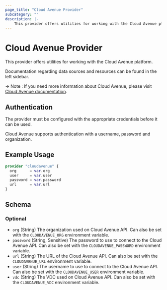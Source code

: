 ```yaml
---
page_title: "Cloud Avenue Provider"
subcategory: ""
description: |-
    This provider offers utilities for working with the Cloud Avenue platform.
---
```


# Cloud Avenue Provider

This provider offers utilities for working with the Cloud Avenue platform.

Documentation regarding data sources and resources can be found in the left sidebar.

 -> Note : If you need more information about Cloud Avenue, please visit [Cloud Avenue documentation](https://wiki.cloudavenue.orange-business.com/w/index.php/Accueil).

## Authentication

The provider must be configured with the appropriate credentials before it can be used.

Cloud Avenue supports authentication with a username, password and organization.

## Example Usage

```terraform
provider "cloudavenue" {
  org      = var.org
  user     = var.user
  password = var.password
  url      = var.url
}
```

<!-- schema generated by tfplugindocs -->
## Schema

### Optional

- `org` (String) The organization used on Cloud Avenue API. Can also be set with the `CLOUDAVENUE_ORG` environment variable.
- `password` (String, Sensitive) The password to use to connect to the Cloud Avenue API. Can also be set with the `CLOUDAVENUE_PASSWORD` environment variable.
- `url` (String) The URL of the Cloud Avenue API. Can also be set with the `CLOUDAVENUE_URL` environment variable.
- `user` (String) The username to use to connect to the Cloud Avenue API. Can also be set with the `CLOUDAVENUE_USER` environment variable.
- `vdc` (String) The VDC used on Cloud Avenue API. Can also be set with the `CLOUDAVENUE_VDC` environment variable.
